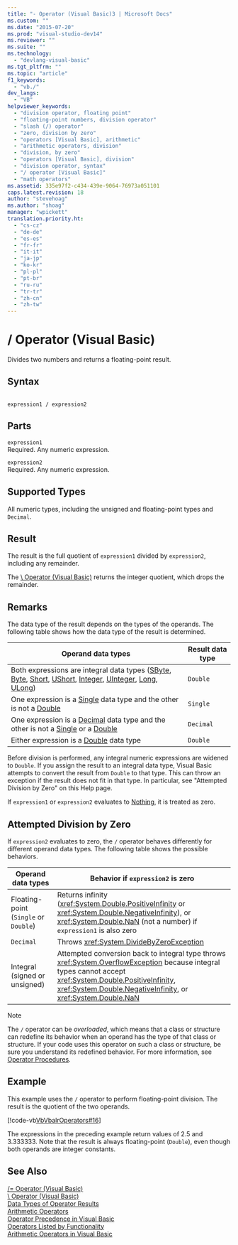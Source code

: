```yaml
---
title: "- Operator (Visual Basic)3 | Microsoft Docs"
ms.custom: ""
ms.date: "2015-07-20"
ms.prod: "visual-studio-dev14"
ms.reviewer: ""
ms.suite: ""
ms.technology: 
  - "devlang-visual-basic"
ms.tgt_pltfrm: ""
ms.topic: "article"
f1_keywords: 
  - "vb./"
dev_langs: 
  - "VB"
helpviewer_keywords: 
  - "division operator, floating point"
  - "floating-point numbers, division operator"
  - "slash (/) operator"
  - "zero, division by zero"
  - "operators [Visual Basic], arithmetic"
  - "arithmetic operators, division"
  - "division, by zero"
  - "operators [Visual Basic], division"
  - "division operator, syntax"
  - "/ operator [Visual Basic]"
  - "math operators"
ms.assetid: 335e97f2-c434-439e-9064-76973a051101
caps.latest.revision: 18
author: "stevehoag"
ms.author: "shoag"
manager: "wpickett"
translation.priority.ht: 
  - "cs-cz"
  - "de-de"
  - "es-es"
  - "fr-fr"
  - "it-it"
  - "ja-jp"
  - "ko-kr"
  - "pl-pl"
  - "pt-br"
  - "ru-ru"
  - "tr-tr"
  - "zh-cn"
  - "zh-tw"
---
```

# / Operator (Visual Basic)
Divides two numbers and returns a floating-point result.  
  
## Syntax  
  
```  
  
expression1 / expression2  
```  
  
## Parts  
 `expression1`  
 Required. Any numeric expression.  
  
 `expression2`  
 Required. Any numeric expression.  
  
## Supported Types  
 All numeric types, including the unsigned and floating-point types and `Decimal`.  
  
## Result  
 The result is the full quotient of `expression1` divided by `expression2`, including any remainder.  
  
 The [\ Operator (Visual Basic)](../../../visual-basic/language-reference/operators/integer-division-operator.md) returns the integer quotient, which drops the remainder.  
  
## Remarks  
 The data type of the result depends on the types of the operands. The following table shows how the data type of the result is determined.  
  
|Operand data types|Result data type|  
|------------------------|----------------------|  
|Both expressions are integral data types ([SByte](../../../visual-basic/language-reference/data-types/sbyte-data-type.md), [Byte](../../../visual-basic/language-reference/data-types/byte-data-type.md), [Short](../../../visual-basic/language-reference/data-types/short-data-type.md), [UShort](../../../visual-basic/language-reference/data-types/ushort-data-type.md), [Integer](../../../visual-basic/language-reference/data-types/integer-data-type.md), [UInteger](../../../visual-basic/language-reference/data-types/uinteger-data-type.md), [Long](../../../visual-basic/language-reference/data-types/long-data-type.md), [ULong](../../../visual-basic/language-reference/data-types/ulong-data-type.md))|`Double`|  
|One expression is a [Single](../../../visual-basic/language-reference/data-types/single-data-type.md) data type and the other is not a [Double](../../../visual-basic/language-reference/data-types/double-data-type.md)|`Single`|  
|One expression is a [Decimal](../../../visual-basic/language-reference/data-types/decimal-data-type.md) data type and the other is not a [Single](../../../visual-basic/language-reference/data-types/single-data-type.md) or a [Double](../../../visual-basic/language-reference/data-types/double-data-type.md)|`Decimal`|  
|Either expression is a [Double](../../../visual-basic/language-reference/data-types/double-data-type.md) data type|`Double`|  
  
 Before division is performed, any integral numeric expressions are widened to `Double`. If you assign the result to an integral data type, Visual Basic attempts to convert the result from `Double` to that type. This can throw an exception if the result does not fit in that type. In particular, see "Attempted Division by Zero" on this Help page.  
  
 If `expression1` or `expression2` evaluates to [Nothing](../../../visual-basic/language-reference/nothing.md), it is treated as zero.  
  
## Attempted Division by Zero  
 If `expression2` evaluates to zero, the `/` operator behaves differently for different operand data types. The following table shows the possible behaviors.  
  
|Operand data types|Behavior if `expression2` is zero|  
|------------------------|---------------------------------------|  
|Floating-point (`Single` or `Double`)|Returns infinity (<xref:System.Double.PositiveInfinity> or <xref:System.Double.NegativeInfinity>), or <xref:System.Double.NaN> (not a number) if `expression1` is also zero|  
|`Decimal`|Throws <xref:System.DivideByZeroException>|  
|Integral (signed or unsigned)|Attempted conversion back to integral type throws <xref:System.OverflowException> because integral types cannot accept <xref:System.Double.PositiveInfinity>, <xref:System.Double.NegativeInfinity>, or <xref:System.Double.NaN>|  
  
> [!NOTE]
>  The `/` operator can be *overloaded*, which means that a class or structure can redefine its behavior when an operand has the type of that class or structure. If your code uses this operator on such a class or structure, be sure you understand its redefined behavior. For more information, see [Operator Procedures](../../../visual-basic/language-reference/procedures/operator-procedures.md).  
  
## Example  
 This example uses the `/` operator to perform floating-point division. The result is the quotient of the two operands.  
  
 [!code-vb[VbVbalrOperators#16](../../../visual-basic/language-reference/operators/codesnippet/VisualBasic/floating-point-division-operator_1.vb)]  
  
 The expressions in the preceding example return values of 2.5 and 3.333333. Note that the result is always floating-point (`Double`), even though both operands are integer constants.  
  
## See Also  
 [/= Operator (Visual Basic)](../../../visual-basic/language-reference/operators/floating-point-division-assignment-operator.md)   
 [\ Operator (Visual Basic)](../../../visual-basic/language-reference/operators/integer-division-operator.md)   
 [Data Types of Operator Results](../../../visual-basic/language-reference/operators/data-types-of-operator-results.md)   
 [Arithmetic Operators](../../../visual-basic/language-reference/operators/arithmetic-operators.md)   
 [Operator Precedence in Visual Basic](../../../visual-basic/language-reference/operators/operator-precedence.md)   
 [Operators Listed by Functionality](../../../visual-basic/language-reference/operators/operators-listed-by-functionality.md)   
 [Arithmetic Operators in Visual Basic](../../../visual-basic/programming-guide/language-features/operators-and-expressions/arithmetic-operators.md)